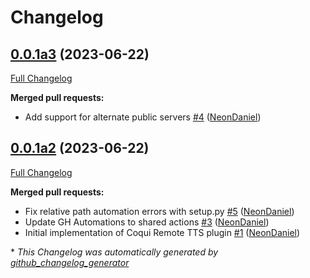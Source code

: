 # Changelog

## [0.0.1a3](https://github.com/NeonGeckoCom/neon-tts-plugin-coqui-remote/tree/0.0.1a3) (2023-06-22)

[Full Changelog](https://github.com/NeonGeckoCom/neon-tts-plugin-coqui-remote/compare/0.0.1a2...0.0.1a3)

**Merged pull requests:**

- Add support for alternate public servers [\#4](https://github.com/NeonGeckoCom/neon-tts-plugin-coqui-remote/pull/4) ([NeonDaniel](https://github.com/NeonDaniel))

## [0.0.1a2](https://github.com/NeonGeckoCom/neon-tts-plugin-coqui-remote/tree/0.0.1a2) (2023-06-22)

[Full Changelog](https://github.com/NeonGeckoCom/neon-tts-plugin-coqui-remote/compare/9bc24029e50de4f31d8f97dc08fc9cf6d341cf62...0.0.1a2)

**Merged pull requests:**

- Fix relative path automation errors with setup.py [\#5](https://github.com/NeonGeckoCom/neon-tts-plugin-coqui-remote/pull/5) ([NeonDaniel](https://github.com/NeonDaniel))
- Update GH Automations to shared actions [\#3](https://github.com/NeonGeckoCom/neon-tts-plugin-coqui-remote/pull/3) ([NeonDaniel](https://github.com/NeonDaniel))
- Initial implementation of Coqui Remote TTS plugin [\#1](https://github.com/NeonGeckoCom/neon-tts-plugin-coqui-remote/pull/1) ([NeonDaniel](https://github.com/NeonDaniel))



\* *This Changelog was automatically generated by [github_changelog_generator](https://github.com/github-changelog-generator/github-changelog-generator)*
